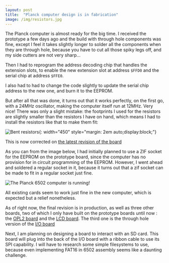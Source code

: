 ```yaml
---
layout: post
title:  "Planck computer design is in fabrication"
image: /img/resistors.jpg
---
```


The Planck computer is almost ready for the big time. I received the prototype a few days ago and the build with through hole components was fine, except I feel it takes slightly longer to solder all the components when they are through hole, because you have to cut all those spiky legs off, and my side cutters are not very sharp...

Then I had to reprogram the address decoding chip that handles the extension slots, to enable the new extension slot at address `$FFD0` and the serial chip at address `$FFE0`.

I also had to had to change the code slightly to update the serial chip address to the new one, and burn it to the EEPROM.

But after all that was done, it turns out that it works perfectly, on the first go, with a 24MHz oscillator, making the computer itself run at 12MHz. Very nice! There was only a slight mistake: the footprints I used for the resistors are slightly smaller than the resistors I have on hand, which means I had to install the resistors like that to make them fit:


![Bent resistors](/img/resistors.jpg){: width="450" style="margin: 2em auto;display:block;"}

This is now corrected on [the latest revision of the board](https://gitlab.com/planck-6502/planck-6502/-/tree/main/Hardware/cpu_backplane)

As you can from the image below, I had initially planned to use a ZIF socket for the EEPROM on the prototype board, since the computer has no provision for in circuit programming of the EEPROM. However, I went ahead and soldered a regular socket in it, because it turns out that a zif socket can be made to fit in a regular socket just fine.

![The Planck 6502 computer is running!](/img/computer.jpg)

All existing cards seem to work just fine in the new computer, which is expected but a relief nonetheless.

As  of right now, the final revision is in production, as well as three other boards, two of which I only have built on the prototype boards until now : the [OPL2 board](/Hardware/opl2/) and the [LCD board](/Hardware/lcd/). The third one is the through hole version of the [I/O board](/Hardware/io/)

Next, I am planning on designing a board to interact with an SD card. This board will plug into the back of the I/O  board with a ribbon cable to use its SPI capability. I will have to research some simple filesystems to use, because even implementing FAT16 in 6502 assembly seems like a daunting challenge.